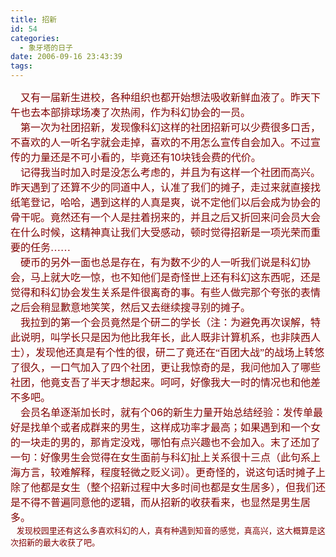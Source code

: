 ```yaml
---
title: 招新
id: 54
categories:
  - 象牙塔的日子
date: 2006-09-16 23:43:39
tags:
---
```


<div id="msgcns!DA984E57EDE76A7C!739" class="bvMsg"><div><font size="2"><font color="#800000"><span style="font-size:12pt;font-family:宋体;">    又有一届新生进校，各种组织也都开始想法吸收新鲜血液了。昨天下午也去本部排球场凑了次热闹，作为科幻协会的一员。</span><span lang="EN-US" style="font-size:12pt;"/></font></font></div>
<div><font size="2"><font color="#800000"><span style="font-size:12pt;font-family:宋体;">    第一次为社团招新，发现像科幻这样的社团招新可以少费很多口舌，不喜欢的人一听名字就会走掉，喜欢的不用怎么宣传自会加入。不过宣传的力量还是不可小看的，毕竟还有</span><span lang="EN-US" style="font-size:12pt;">10</span><span style="font-size:12pt;font-family:宋体;">块钱会费的代价。</span><span lang="EN-US" style="font-size:12pt;"/></font></font></div>
<div><font size="2"><font color="#800000"><span style="font-size:12pt;font-family:宋体;">    记得我当时加入时是没怎么考虑的，并且为有这样一个社团而高兴。昨天遇到了还算不少的同道中人，认准了我们的摊子，走过来就直接找纸笔登记，哈哈，遇到这样的人真是爽，说不定他们以后会成为协会的骨干呢。竟然还有一个人是拄着拐来的，并且之后又折回来问会员大会在什么时候，这精神真让我们大受感动，顿时觉得招新是一项光荣而重要的任务……</span><span lang="EN-US" style="font-size:12pt;"/></font></font></div>
<div><font size="2"><font color="#800000"><span style="font-size:12pt;font-family:宋体;">    硬币的另外一面也总是存在，有为数不少的人一听我们说是科幻协会，马上就大吃一惊，也不知他们是奇怪世上还有科幻这东西呢，还是觉得和科幻协会发生关系是件很离奇的事。有些人做完那个夸张的表情之后会稍显歉意地笑笑，然后又去继续搜寻别的摊子。</span><span lang="EN-US" style="font-size:12pt;"/></font></font></div>
<div><font size="2"><font color="#800000"><span style="font-size:12pt;font-family:宋体;">    我拉到的第一个会员竟然是个研二的学长（注：为避免再次误解，特此说明，叫学长只是因为他比我年长，此人既非计算机系，也非陕西人士），发现他还真是有个性的很，研二了竟还在“百团大战”的战场上转悠了很久，一口气加入了四个社团，更让我惊奇的是，我问他加入了哪些社团，他竟支吾了半天才想起来。呵呵，好像我大一时的情况也和他差不多吧。</span><span lang="EN-US" style="font-size:12pt;"/></font></font></div>
<div><font size="2"><font color="#800000"><span style="font-size:12pt;font-family:宋体;">    会员名单逐渐加长时，就有个</span><span lang="EN-US" style="font-size:12pt;">06</span><span style="font-size:12pt;font-family:宋体;">的新生力量开始总结经验：发传单最好是找单个或者成群来的男生，这样成功率才最高；如果遇到和一个女的一块走的男的，那肯定没戏，哪怕有点兴趣也不会加入。末了还加了一句：好像男生会觉得在女生面前与科幻扯上关系很十三点（此句系上海方言，较难解释，程度轻微之贬义词）。更奇怪的，说这句话时摊子上除了他都是女生（整个招新过程中大多时间也都是女生居多），但我们还是不得不普遍同意他的逻辑，而从招新的收获看来，也显然是男生居多。</span><span lang="EN-US" style="font-size:12pt;"/></font></font></div>
<div><span style="font-size:12pt;font-family:宋体;"><font color="#800000" size="2">   发现校园里还有这么多喜欢科幻的人，真有种遇到知音的感觉，真高兴，这大概算是这次招新的最大收获了吧。</font></span><span lang="EN-US" style="font-size:12pt;"/></div>
<div/></div>